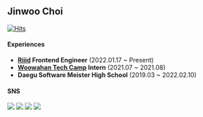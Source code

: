 ## Jinwoo Choi
  
  
[![Hits](https://hits.seeyoufarm.com/api/count/incr/badge.svg?url=https%3A%2F%2Fgithub.com%2FChoi-jinwoo&count_bg=%2379C83D&title_bg=%23555555&icon=&icon_color=%23E7E7E7&title=hits&edge_flat=false)](https://hits.seeyoufarm.com)

#### Experiences

- **[Riiid](https://github.com/riiid) Frontend Engineer** (2022.01.17 ~ Present)
- **[Woowahan Tech Camp](https://github.com/woowa-techcamp-2021) Intern** (2021.07 ~ 2021.08)
- **Daegu Software Meister High School** (2019.03 ~ 2022.02.10)

#### SNS

[![](https://img.shields.io/badge/linkedin-link-white?logo=linkedin&style=for-the-badge)](https://www.linkedin.com/in/jinwoo-choi-1a136b205/)
[![](https://img.shields.io/badge/github-link-black?logo=github&style=for-the-badge)](https://github.com/Choi-jinwoo)
[![](https://img.shields.io/badge/blog-link-gray?logo=github&style=for-the-badge)](https://choi-jinwoo.github.io/)
[![](https://img.shields.io/badge/facebook-link-blue?logo=facebook&style=for-the-badge)](https://www.facebook.com/ChoiJinwoo03/)
